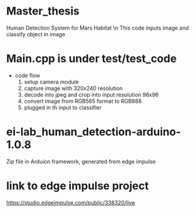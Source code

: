 # Master_thesis
Human Detection System for Mars Habitat \n
This code inputs image and classify object in image


# Main.cpp is under test/test_code
- code flow
  1. setup camera module
  2. capture image with 320x240 resolution
  3. decode into jpeg and crop into input resolution 96x96
  4. convert image from RGB565 format to RGB888
  5. plugged in th input to classifier


# ei-lab_human_detection-arduino-1.0.8
Zip file in Arduion framework, generated from edge impulse

# link to edge impulse project
https://studio.edgeimpulse.com/public/338320/live
